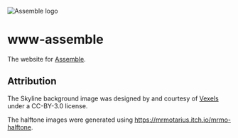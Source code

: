 ![Assemble logo](https://assemble.hackclub.com/logo.png)

# www-assemble
The website for [Assemble](https://assemble.hackclub.com).



## Attribution

The Skyline background image was designed by and courtesy of [Vexels](www.vexels.com) under a CC-BY-3.0 license.

The halftone images were generated using https://mrmotarius.itch.io/mrmo-halftone.

